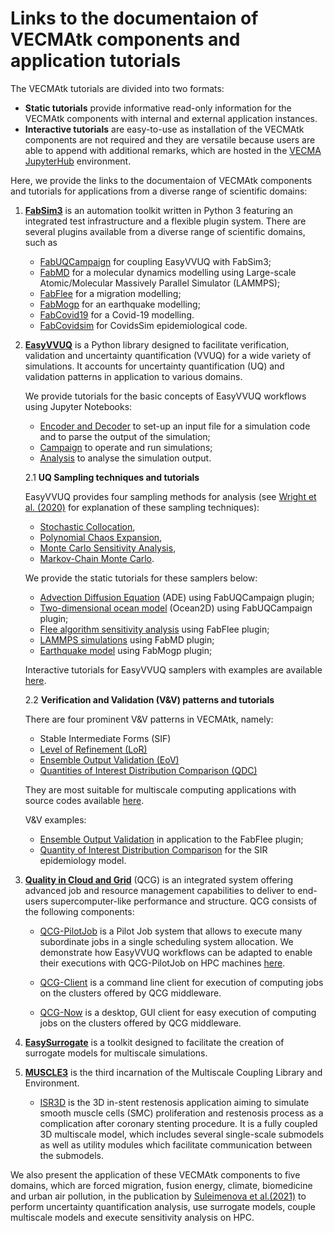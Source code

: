 # Links to the documentaion of VECMAtk components and application tutorials

The VECMAtk tutorials are divided into two formats:
- **Static tutorials** provide informative read-only information for the VECMAtk components with internal and external application instances.
- **Interactive tutorials** are easy-to-use as installation of the VECMAtk components are not required and they are versatile because users are able to append with additional remarks, which are hosted in the [VECMA JupyterHub](https://jupyter.vecma.psnc.pl) environment.

Here, we provide the links to the documentaion of VECMAtk components and tutorials for applications from a diverse range of scientific domains:

1. [**FabSim3**](https://fabsim3.readthedocs.io/en/latest/index.html) is an automation toolkit written in Python 3 featuring an integrated test infrastructure and a flexible plugin system. There are several plugins available from a diverse range of scientific domains, such as

   - [FabUQCampaign](https://github.com/wedeling/FabUQCampaign/blob/master/README.md) for coupling EasyVVUQ with FabSim3;
   - [FabMD](https://fabmd.readthedocs.io) for a molecular dynamics modelling using Large-scale Atomic/Molecular Massively Parallel Simulator (LAMMPS);
   - [FabFlee](https://github.com/djgroen/FabFlee/blob/master/doc/FabFlee.md) for a migration modelling;
   - [FabMogp](https://github.com/alan-turing-institute/vecma_workshop_tutorial/blob/master/Tutorial.rst) for an earthquake modelling;
   - [FabCovid19](https://github.com/djgroen/FabCovid19/blob/master/README.md) for a Covid-19 modelling.
   - [FabCovidsim](https://github.com/arabnejad/FabCovidsim/blob/dev/README.md) for CovidsSim epidemiological code.
   

2. [**EasyVVUQ**](https://easyvvuq.readthedocs.io) is a Python library designed to facilitate verification, validation and uncertainty quantification (VVUQ) for a wide variety of simulations. It accounts for uncertainty quantification (UQ) and validation patterns in application to various domains.

   We provide tutorials for the basic concepts of EasyVVUQ workflows using Jupyter Notebooks:

      - [Encoder and Decoder](https://mybinder.org/v2/gh/UCL-CCS/EasyVVUQ/a6852d6c5ba36f15579e601d7a8d074505f31084?filepath=tutorials%2Fbasic_tutorial.ipynb) to set-up an input file for a simulation code and to parse the output of the simulation;
      - [Campaign](https://mybinder.org/v2/gh/UCL-CCS/EasyVVUQ/a6852d6c5ba36f15579e601d7a8d074505f31084?filepath=tutorials%2Fbasic_tutorial.ipynb) to operate and run simulations;
      - [Analysis](https://mybinder.org/v2/gh/UCL-CCS/EasyVVUQ/74d6a9f4b0eecc754918de2f3795395d35ac4875?filepath=tutorials%2Fvector_qoi_tutorial.ipynb) to analyse the simulation output. 

   2.1 **UQ Sampling techniques and tutorials**
   
   EasyVVUQ provides four sampling methods for analysis (see [Wright et al. (2020)](https://doi.org/10.1002/adts.201900246) for explanation of these sampling techniques):

   - [Stochastic Collocation](https://mybinder.org/v2/gh/UCL-CCS/EasyVVUQ/ce3bf5255cd9629e763e14101c81842aa63b2bce?filepath=tutorials%2Feasyvvuq_fusion_SC_dask_tutorial.ipynb),
   - [Polynomial Chaos Expansion](https://mybinder.org/v2/gh/UCL-CCS/EasyVVUQ/ce3bf5255cd9629e763e14101c81842aa63b2bce?filepath=tutorials%2Feasyvvuq_fusion_tutorial.ipynb),
   - [Monte Carlo Sensitivity Analysis](https://mybinder.org/v2/gh/UCL-CCS/EasyVVUQ/ce3bf5255cd9629e763e14101c81842aa63b2bce?filepath=tutorials%2Feasyvvuq_mcmc.ipynb),
   - [Markov-Chain Monte Carlo](https://mybinder.org/v2/gh/UCL-CCS/EasyVVUQ/ce3bf5255cd9629e763e14101c81842aa63b2bce?filepath=tutorials%2Fmcmc_tutorial.ipynb).

  

   We provide the static tutorials for these samplers below:
  
   - [Advection Diffusion Equation](https://github.com/wedeling/FabUQCampaign/blob/master/Tutorial_ADE.md) (ADE) using FabUQCampaign plugin;
   - [Two-dimensional ocean model](https://github.com/wedeling/FabUQCampaign/blob/master/Tutorial_ocean.md) (Ocean2D) using FabUQCampaign plugin;
   - [Flee algorithm sensitivity analysis](https://github.com/djgroen/FabFlee/blob/master/doc/TutorialSensitivity.md) using FabFlee plugin;
   - [LAMMPS simulations](https://fabmd.readthedocs.io/en/latest/execution.html#easyvvuq-fabmd-example) using FabMD plugin;
   - [Earthquake model](https://github.com/edaub/vecma_workshop_tutorial/blob/master/Tutorial.rst) using FabMogp plugin;

   Interactive tutorials for EasyVVUQ samplers with examples are available [here](https://mybinder.org/v2/gh/UCL-CCS/EasyVVUQ/dev?filepath=tutorials). 

   2.2 **Verification and Validation (V&V) patterns and tutorials**
   
   There are four prominent V&V patterns in VECMAtk, namely:

    - Stable Intermediate Forms (SIF)
    - [Level of Refinement (LoR)](https://fabsim3.readthedocs.io/en/latest/patterns.html#level-of-refinement-lor)
    - [Ensemble Output Validation (EoV)](https://fabsim3.readthedocs.io/en/latest/patterns.html#ensemble-output-validation-eov)
    - [Quantities of Interest Distribution Comparison (QDC)](https://fabsim3.readthedocs.io/en/latest/patterns.html#quantities-of-interest-distribution-comparison-qdc) 
    
    They are most suitable for multiscale computing applications with source codes available [here](https://github.com/djgroen/FabSim3/blob/master/fabsim/VVP/vvp.py).
  
   V&V examples:

   - [Ensemble Output Validation](https://github.com/djgroen/FabFlee/blob/master/doc/TutorialValidate.md) in application to the FabFlee plugin;
   - [Quantity of Interest Distribution Comparison](https://mybinder.org/v2/gh/UCL-CCS/EasyVVUQ/74d6a9f4b0eecc754918de2f3795395d35ac4875?filepath=tutorials%2Fvector_qoi_tutorial.ipynb) for the SIR epidemiology model. 


3. [**Quality in Cloud and Grid**](http://www.qoscosgrid.org) (QCG) is an integrated system offering advanced job and resource management capabilities to deliver to end-users supercomputer-like performance and structure. QCG consists of the following components:

   - [QCG-PilotJob](https://qcg-pilotjob.readthedocs.io/en/latest/) is a Pilot Job system that allows to execute many subordinate jobs in a single scheduling system allocation. 
   We demonstrate how EasyVVUQ workflows can be adapted to enable their executions with QCG-PilotJob on HPC machines [here](https://mybinder.org/v2/gh/UCL-CCS/EasyVVUQ/d105db613f6fa92783093eb561a29e5350128703?filepath=tutorials%2Fbasic_tutorial_qcgpj.ipynb). 
  
   - [QCG-Client](http://www.qoscosgrid.org/trac/qcg-broker/wiki/client_user_guide) is a command line client for execution of computing jobs on the clusters offered by QCG middleware.

   - [QCG-Now](http://www.qoscosgrid.org/qcg-now/en/) is a desktop, GUI client for easy execution of computing jobs on the clusters offered by QCG middleware.

4. [**EasySurrogate**](https://github.com/wedeling/EasySurrogate/blob/master/README.md) is a toolkit designed to facilitate the creation of surrogate models for multiscale simulations.

5. [**MUSCLE3**](https://muscle3.readthedocs.io/) is the third incarnation of the Multiscale Coupling Library and Environment.
   
   - [ISR3D](https://github.com/vecma-project/VECMAtk/blob/master/VECMAtk_static_tutorials/ISR3D_installation_guide.md) is the 3D in-stent restenosis application aiming to simulate smooth muscle cells (SMC) proliferation and restenosis process as a complication after coronary stenting procedure. It is a fully coupled 3D multiscale model, which includes several single-scale submodels as well as utility modules which facilitate communication between the submodels. 


We also present the application of these VECMAtk components to five domains, which are forced migration, fusion energy, climate, biomedicine and urban air pollution, in the publication by [Suleimenova et al.(2021)](https://doi.org/10.1016/j.jocs.2021.101402) to perform uncertainty quantification analysis, use surrogate models, couple multiscale models and execute sensitivity analysis on HPC.

